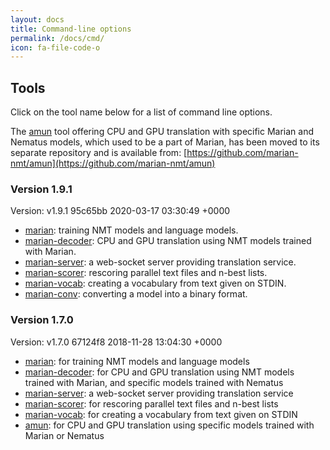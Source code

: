 ```yaml
---
layout: docs
title: Command-line options
permalink: /docs/cmd/
icon: fa-file-code-o
---
```


## Tools

Click on the tool name below for a list of command line options.

The [amun](docs/cmd/amun) tool offering CPU and GPU translation with specific
Marian and Nematus models, which used to be a part of Marian, has been moved to
its separate repository and is available from:
[https://github.com/marian-nmt/amun](https://github.com/marian-nmt/amun)


### Version 1.9.1

Version:
v1.9.1 95c65bb 2020-03-17 03:30:49 +0000

- [marian](docs/cmd/marian): training NMT models and language models.
- [marian-decoder](docs/cmd/marian-decoder): CPU and GPU translation using NMT
  models trained with Marian.
- [marian-server](docs/cmd/marian-server): a web-socket server providing
  translation service.
- [marian-scorer](docs/cmd/marian-scorer): rescoring parallel text files and
  n-best lists.
- [marian-vocab](docs/cmd/marian-vocab): creating a vocabulary from text given
  on STDIN.
- [marian-conv](docs/cmd/marian-conv): converting a model into a binary
  format.


### Version 1.7.0

Version:
v1.7.0 67124f8 2018-11-28 13:04:30 +0000

- [marian](docs/cmd/1.7.0/marian): for training NMT models and language models
- [marian-decoder](docs/cmd/1.7.0/marian-decoder): for CPU and GPU translation using
  NMT models trained with Marian, and specific models trained with Nematus
- [marian-server](docs/cmd/1.7.0/marian-server): a web-socket server providing
  translation service
- [marian-scorer](docs/cmd/1.7.0/marian-scorer): for rescoring parallel text files
  and n-best lists
- [marian-vocab](docs/cmd/1.7.0/marian-vocab): for creating a vocabulary from text
  given on STDIN
- [amun](docs/cmd/1.7.0/amun): for CPU and GPU translation using specific models
  trained with Marian or Nematus
